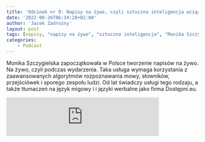 ```yaml
---
title: 'Odcinek nr 9: Napisy na żywo, czyli sztuczna inteligencja wciąż potrzebuje człowieka'
date: '2022-08-26T06:34:28+02:00'
author: 'Jacek Zadrożny'
layout: post
tags: [napisy, "napisy na żywo", "sztuczna inteligencja", "Monika Szczygielska"]
categories:
    - Podcast
---
```


Monika Szczygielska zapoczątkowała w Polsce tworzenie napisów na żywo. Na żywo, czyli podczas wydarzenia. Taka usługa wymaga korzystania z zaawansowanych algorytmów rozpoznawania mowy, słowników, przejściówek i sporego zespołu ludzi. Od lat świadczy usługi tego rodzaju, a także tłumaczeń na język migowy i i języki werbalne jako firma Dostępni.eu.


<iframe src="https://anchor.fm/jaczad/embed/episodes/Napisy-na-ywo--czyli-sztuczna-inteligencja-wci-potrzebuje-czowieka-e1mvtur" height="102px" width="400px" frameborder="0" scrolling="no"></iframe>